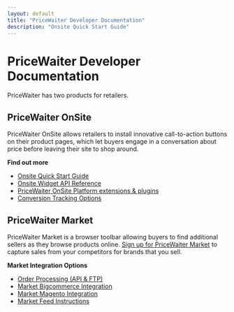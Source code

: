 ```yaml
---
layout: default
title: "PriceWaiter Developer Documentation"
description: "Onsite Quick Start Guide"
---
```


# PriceWaiter Developer Documentation

PriceWaiter has two products for retailers.

## PriceWaiter OnSite

PriceWaiter OnSite allows retailers to install innovative call-to-action buttons on their product pages, which let buyers engage in a conversation about price before leaving their site to shop around.

**Find out more**

- <a href="/widget/00_quick_start.html">Onsite Quick Start Guide</a>
- <a href="/api/reference.html">Onsite Widget API Reference</a>
- <a href="/platforms/integrations.html">PriceWaiter OnSite Platform extensions &amp; plugins</a>
- <a href="/conversion/tracking.html">Conversion Tracking Options</a>

## PriceWaiter Market

PriceWaiter Market is a browser toolbar allowing buyers to find additional sellers as they browse products online.
<a href="https://market.pricewaiter.com/retailers">Sign up for PriceWaiter Market</a> to capture sales from your competitors for brands that you sell.

**Market Integration Options**

- <a href="market/orders.html">Order Processing (API &amp; FTP)</a>
- <a href="market/bc_app.html">Market Bigcommerce Integration</a>
- <a href="market/magento_app.html">Market Magento Integration</a>
- <a href="market/feed_format.html">Market Feed Instructions</a>
